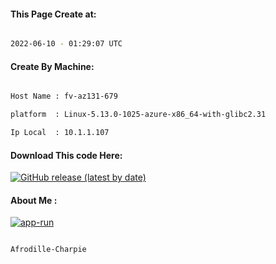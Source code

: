 
   
#### This Page Create at:

```bash

2022-06-10 - 01:29:07 UTC

```

#### Create By Machine:

```bash

Host Name : fv-az131-679

platform  : Linux-5.13.0-1025-azure-x86_64-with-glibc2.31

Ip Local  : 10.1.1.107

```
#### Download This code Here:

[![GitHub release (latest by date)](https://img.shields.io/github/v/release/Afrodille-Charpie/App-Run-1?style=for-the-badge&label=Download)](https://github.com/Afrodille-Charpie/App-Run-1/releases) 

</p> 

#### About Me :

[![app-run](https://github.com/Afrodille-Charpie/App-Run-1/actions/workflows/app-run.yml/badge.svg)](https://github.com/Afrodille-Charpie/App-Run-1/actions/workflows/app-run.yml)

```bash

Afrodille-Charpie

```

